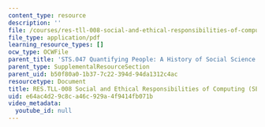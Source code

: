 ```yaml
---
content_type: resource
description: ''
file: /courses/res-tll-008-social-and-ethical-responsibilities-of-computing-serc-fall-2021/e64ac4d29c8ca46c929a4f9414fb071b_RES-TLL008F21-ALP-ELO_Practice_Lab.pdf
file_type: application/pdf
learning_resource_types: []
ocw_type: OCWFile
parent_title: 'STS.047 Quantifying People: A History of Social Science'
parent_type: SupplementalResourceSection
parent_uid: b50f80a0-1b37-7c22-394d-94da1312c4ac
resourcetype: Document
title: RES.TLL-008 Social and Ethical Responsibilities of Computing (SERC), ALP ELO
uid: e64ac4d2-9c8c-a46c-929a-4f9414fb071b
video_metadata:
  youtube_id: null
---
```

